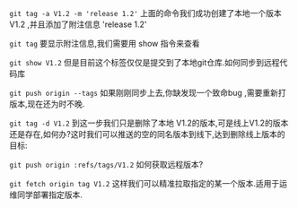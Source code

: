 `git tag -a V1.2 -m 'release 1.2'`
上面的命令我们成功创建了本地一个版本 V1.2 ,并且添加了附注信息 'release 1.2'

`git tag`
要显示附注信息,我们需要用 show 指令来查看

`git show V1.2`
但是目前这个标签仅仅是提交到了本地git仓库.如何同步到远程代码库

`git push origin --tags`
如果刚刚同步上去,你缺发现一个致命bug ,需要重新打版本,现在还为时不晚.

`git tag -d V1.2`
到这一步我们只是删除了本地 V1.2的版本,可是线上V1.2的版本还是存在,如何办?这时我们可以推送的空的同名版本到线下,达到删除线上版本的目标:

`git push origin :refs/tags/V1.2`
如何获取远程版本?

`git fetch origin tag V1.2`
这样我们可以精准拉取指定的某一个版本.适用于运维同学部署指定版本.